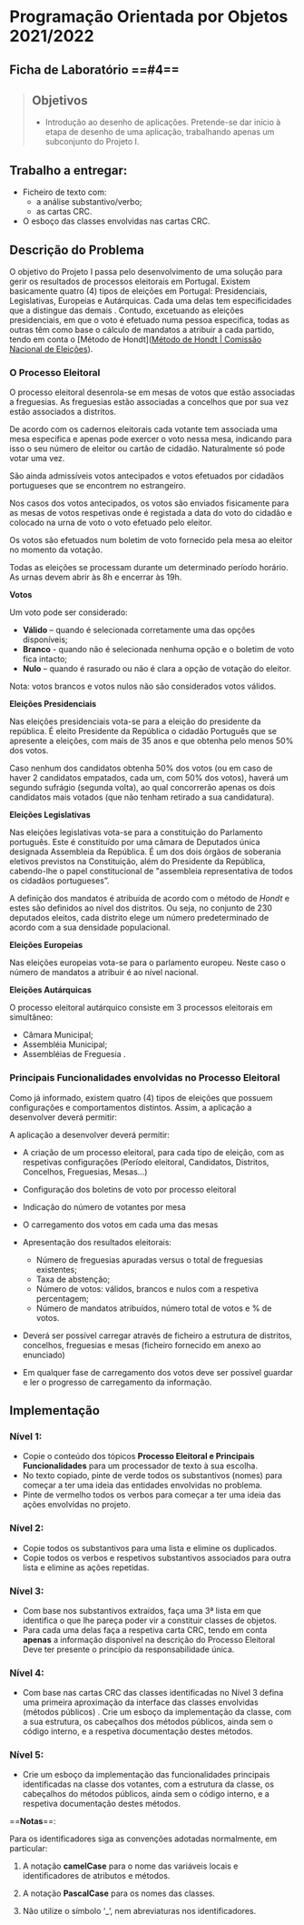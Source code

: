 # Programação  Orientada por Objetos  2021/2022

## Ficha de Laboratório ==#4==

> ## Objetivos
> 
> - Introdução ao desenho de aplicações. 
>   Pretende-se dar início à etapa de desenho de uma aplicação, trabalhando apenas um subconjunto do Projeto I.

## Trabalho a entregar:

- Ficheiro de texto com:
  - a análise substantivo/verbo;
  - as cartas CRC.
- O esboço das classes envolvidas nas cartas CRC.

## Descrição do Problema

O objetivo do Projeto I passa pelo desenvolvimento de uma solução para gerir os resultados de processos eleitorais em Portugal.  Existem basicamente quatro (4)  tipos de eleições em Portugal:  Presidenciais, Legislativas, Europeias e Autárquicas. Cada uma delas tem especificidades que a distingue das demais . Contudo, excetuando as eleições presidenciais, em que o voto é efetuado numa pessoa especifica, todas as outras têm como base o cálculo de mandatos a atribuir a cada partido, tendo em conta o  [Método de Hondt]([Método de Hondt | Comissão Nacional de Eleições](https://www.cne.pt/content/metodo-de-hondt)).

### O Processo Eleitoral

O processo eleitoral desenrola-se em mesas de votos que estão associadas a freguesias. As freguesias estão associadas a concelhos que por sua vez estão associados a distritos.

De acordo com os cadernos eleitorais cada votante tem associada uma mesa especifica e apenas pode exercer o voto nessa mesa, indicando para isso o seu número de eleitor ou cartão de cidadão. Naturalmente só pode votar uma vez.

São ainda admissíveis votos antecipados e votos efetuados por cidadãos portugueses que se encontrem no estrangeiro.

Nos casos dos votos antecipados, os votos são enviados fisicamente para as mesas de votos respetivas onde é registada a data do voto do cidadão e colocado na urna de voto o voto efetuado pelo eleitor.

Os votos são efetuados num boletim de voto fornecido pela mesa ao eleitor no momento da votação.

Todas as eleições se processam durante um determinado período horário. As urnas devem abrir às 8h e encerrar às 19h.

**Votos**

Um voto pode ser considerado: 

- **Válido** – quando é selecionada corretamente uma das opções disponíveis;
- **Branco** - quando não é selecionada nenhuma opção e o boletim de voto fica intacto;
- **Nulo** –  quando é rasurado ou não é clara a opção de votação do eleitor.

Nota: votos brancos e votos nulos não são considerados votos válidos.

**Eleições Presidenciais**

Nas eleições presidenciais vota-se para a eleição do presidente da república. É eleito Presidente da República o cidadão Português que se apresente a eleições, com mais de 35 anos e que obtenha pelo menos 50% dos votos.

Caso nenhum dos candidatos obtenha 50% dos votos (ou em caso de haver 2 candidatos empatados, cada um, com 50% dos votos), haverá um segundo sufrágio (segunda volta), ao qual concorrerão apenas os dois candidatos mais votados (que não tenham retirado a sua candidatura).

**Eleições Legislativas**

Nas eleições legislativas vota-se para a constituição do Parlamento português. Este é constituído por uma câmara de Deputados única designada Assembleia da República. É um dos dois órgãos de soberania eletivos previstos na Constituição, além do Presidente da República, cabendo-lhe o papel constitucional de "assembleia representativa de todos os cidadãos portugueses”.

A definição dos mandatos é atribuída de acordo com o método de *Hondt*   e estes são definidos ao nível dos distritos. Ou seja, no conjunto de 230 deputados eleitos,   cada distrito elege um número predeterminado de acordo com a sua densidade populacional.

**Eleições Europeias**

Nas eleições europeias vota-se para o parlamento europeu. Neste caso o número de mandatos a
atribuir é ao nível nacional.

**Eleições Autárquicas**

O processo eleitoral autárquico consiste em 3 processos eleitorais em simultâneo:

- Câmara Municipal;
- Assembléia Municipal;
- Assembléias de Freguesia .

### Principais Funcionalidades envolvidas no Processo Eleitoral

Como já informado, existem quatro (4) tipos de eleições que possuem configurações e comportamentos distintos. 
Assim, a aplicação a desenvolver deverá permitir:

A aplicação a desenvolver deverá permitir:

- A criação de um processo eleitoral, para cada tipo de eleição, com as respetivas configurações (Período eleitoral, Candidatos, Distritos, Concelhos, Freguesias, Mesas…)

- Configuração dos boletins de voto por processo eleitoral

- Indicação do número de votantes por mesa

- O carregamento dos votos em cada uma das mesas

- Apresentação dos resultados eleitorais:
  
  + Número de freguesias apuradas versus o total de freguesias existentes;
  + Taxa de abstenção;
  + Número de votos: válidos, brancos e nulos com a respetiva percentagem;
  + Número de mandatos atribuídos, número total de votos e % de votos.

- Deverá ser possível carregar através de ficheiro a estrutura de distritos, concelhos, freguesias e mesas (ficheiro fornecido em anexo ao enunciado)

- Em qualquer fase de carregamento dos votos deve ser possível guardar e ler o progresso de carregamento da informação.

## Implementação

### Nível 1:

- Copie o conteúdo dos tópicos **Processo Eleitoral e Principais Funcionalidades**   para um processador de texto à sua escolha.
- No texto copiado, pinte de verde todos os substantivos (nomes) para começar a ter uma ideia das entidades envolvidas no problema.
- Pinte de vermelho todos os verbos para começar a ter uma ideia das ações envolvidas no projeto.

### Nível 2:

- Copie todos os substantivos para uma lista e elimine os duplicados. 
- Copie todos os verbos e respetivos substantivos associados para outra lista e elimine as ações repetidas.  

### Nível 3:

- Com base nos substantivos extraídos, faça uma 3ª lista em que identifica o que lhe pareça poder vir a constituir classes de objetos.
- Para cada uma delas faça a respetiva carta CRC, tendo em conta **apenas** a informação disponível na descrição do Processo Eleitoral   Deve ter presente o princípio da responsabilidade única.

### Nível 4:

- Com base nas cartas CRC das classes identificadas no Nível 3 defina uma primeira aproximação da interface das classes envolvidas (métodos públicos) . Crie um esboço da implementação da classe, com a sua estrutura, os cabeçalhos dos métodos públicos, ainda sem o código interno, e a respetiva documentação destes métodos.

### Nível 5:

- Crie um esboço da implementação das funcionalidades principais identificadas na classe dos votantes, com a estrutura da classe, os cabeçalhos do métodos públicos, ainda sem o código interno, e a respetiva documentação destes métodos.

==**Notas**==:

Para os identificadores siga as convenções adotadas normalmente, em particular:

1. A notação **camelCase** para o nome das variáveis locais e identificadores de atributos e métodos.

2. A notação **PascalCase** para os nomes das classes.

3. Não utilize o símbolo ‘_’, nem abreviaturas nos identificadores.
